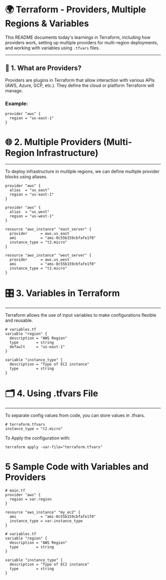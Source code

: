 # 🌍 Terraform - Providers, Multiple Regions & Variables

This README documents today's learnings in Terraform, including how providers work, setting up multiple providers for multi-region deployments, and working with variables using `.tfvars` files.

---

## 🧩 1. What are Providers?

Providers are plugins in Terraform that allow interaction with various APIs (AWS, Azure, GCP, etc.). They define the cloud or platform Terraform will manage.

### Example:
```hcl
provider "aws" {
  region = "us-east-1"
}
```
# 🌐 2. Multiple Providers (Multi-Region Infrastructure)

---

To deploy infrastructure in multiple regions, we can define multiple provider blocks using aliases.
```hcl 
provider "aws" {
  alias  = "us_east"
  region = "us-east-1"
}

provider "aws" {
  alias  = "us_west"
  region = "us-west-1"
}

resource "aws_instance" "east_server" {
  provider      = aws.us_east
  ami           = "ami-0c55b159cbfafe1f0"
  instance_type = "t2.micro"
}

resource "aws_instance" "west_server" {
  provider      = aws.us_west
  ami           = "ami-0c55b159cbfafe1f0"
  instance_type = "t2.micro"
}
```

# 🎛️ 3. Variables in Terraform

---
Terraform allows the use of input variables to make configurations flexible and reusable.
```hcl
# variables.tf
variable "region" {
  description = "AWS Region"
  type        = string
  default     = "us-east-1"
}

variable "instance_type" {
  description = "Type of EC2 instance"
  type        = string
}
```

# 🗂️ 4. Using .tfvars File

---

To separate config values from code, you can store values in .tfvars.
```hcl
# terraform.tfvars
instance_type = "t2.micro"
```

To Apply the configuration with:
```hcl
terraform apply -var-file="terraform.tfvars"
```

# 5 Sample Code with Variables and Providers 

```hcl
# main.tf
provider "aws" {
  region = var.region
}

resource "aws_instance" "my_ec2" {
  ami           = "ami-0c55b159cbfafe1f0"
  instance_type = var.instance_type
}

```

```hcl
# variables.tf
variable "region" {
  description = "AWS Region"
  type        = string
}

variable "instance_type" {
  description = "Type of EC2 instance"
  type        = string
}
```

